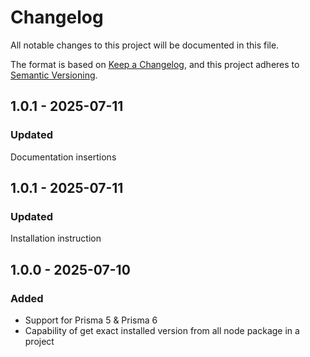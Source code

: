 # Changelog

All notable changes to this project will be documented in this file.

The format is based on [Keep a Changelog](https://keepachangelog.com/en/1.1.0/),
and this project adheres to [Semantic Versioning](https://semver.org/spec/v2.0.0.html).

## 1.0.1 - 2025-07-11

### Updated

Documentation insertions

## 1.0.1 - 2025-07-11

### Updated

Installation instruction

## 1.0.0 - 2025-07-10

### Added

- Support for Prisma 5 & Prisma 6
- Capability of get exact installed version from all node package in a project

